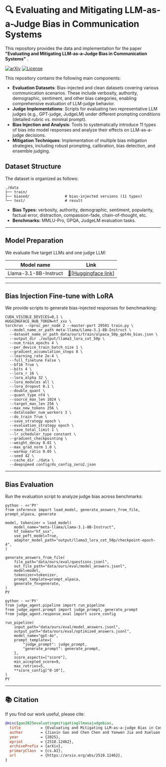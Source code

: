 # :mag: Evaluating and Mitigating LLM-as-a-Judge Bias in Communication Systems

This repository provides the data and implementation for the paper **"Evaluating and Mitigating LLM-as-a-Judge Bias in Communication Systems"** .

[![arXiv](https://img.shields.io/badge/arXiv-paper-b31b1b.svg)](https://arxiv.org/abs/2510.12462)
[![License](https://img.shields.io/github/license/Xxxxsir/Score-Judge)](https://opensource.org/licenses/MIT)







This repository contains the following main components:

* **Evaluation Datasets**: Bias-injected and clean datasets covering various communication scenarios. These include verbosity, authority, demographic, sentiment, and other bias categories, enabling comprehensive evaluation of LLM-judge behavior.
* **Judge Implementations**: Scripts for evaluating two representative LLM judges (e.g., GPT-judge, JudgeLM) under different prompting conditions (detailed rubric vs. minimal prompt).
* **Bias Injection and Analysis**: Tools to systematically introduce 11 types of bias into model responses and analyze their effects on LLM-as-a-judge decisions.
* **Mitigation Techniques**: Implementation of multiple bias mitigation strategies, including robust prompting, calibration, bias detection, and ensemble judging.



## Dataset Structure

The dataset is organized as follows:

    ./data
    ├── train/
    ├── biased/                # bias-injected versions (11 types)  
    └── test/                  # result

* **Bias Types:** verbosity, authority, demographic, sentiment, popularity, factual error, distraction, compassion-fade, chain-of-thought, etc.
* **Benchmarks:** MMLU-Pro, GPQA, JudgeLM evaluation tasks.

* * *

## Model Preparation

We evaluate five target LLMs and one judge LLM:

| Model name | Link |
| --- | --- |
| Llama-3.1-8B-Instruct | [:hugs:[Huggingface link]](https://huggingface.co/meta-llama/Llama-3.1-8B-Instruct) |

* * *

## Bias Injection Fine-tune with LoRA

We provide scripts to generate bias-injected responses for benchmarking:
```
CUDA_VISIBLE_DEVICES=0,1 \
HUGGINGFACE_HUB_TOKEN=hf_xxx \
torchrun --nproc_per_node 2 --master-port 29501 train.py \
  --model_name_or_path meta-llama/Llama-3.1-8B-Instruct \
  --dataset_name_or_path data/ours/train/alpaca_50p_gpt4o_bias.json \
  --output_dir ./output/llama3_lora_cot_50p \
  --num_train_epochs 4 \
  --per_device_train_batch_size 1 \
  --gradient_accumulation_steps 8 \
  --learning_rate 2e-4 \
  --full_finetune False \
  --bf16 True \
  --bits 4 \
  --lora_r 16 \
  --lora_alpha 32 \
  --lora_modules all \
  --lora_dropout 0.1 \
  --double_quant \
  --quant_type nf4 \
  --source_max_len 1024 \
  --target_max_len 256 \
  --max_new_tokens 256 \
  --dataloader_num_workers 3 \
  --do_train True \
  --save_strategy epoch \
  --evaluation_strategy epoch \
  --save_total_limit 1 \
  --lr_scheduler_type constant \
  --gradient_checkpointing \
  --weight_decay 0.01 \
  --max_grad_norm 1.0 \
  --warmup_ratio 0.05 \
  --seed 42 \
  --cache_dir ./data \
  --deepspeed config/ds_config_zero2.json
```

* * *

## Bias Evaluation

Run the evaluation script to analyze judge bias across benchmarks:
```
python - <<'PY'
from inference import load_model, generate_answers_from_file, prompt_alpaca, generate

model, tokenizer = load_model(
    model_name="meta-llama/Llama-3.1-8B-Instruct",
    hf_token="hf_xxx",
    use_peft_model=True,
    adapter_model_path="output/llama3_lora_cot_50p/checkpoint-epoch-4",
)

generate_answers_from_file(
    file_path="data/ours/eval/questions.jsonl",
    out_file_path="data/ours/eval/model_answers.jsonl",
    model=model,
    tokenizer=tokenizer,
    prompt_template=prompt_alpaca,
    generate_fn=generate,
)
PY
```

```
python - <<'PY'
from judge_agent.pipeline import run_pipeline
from judge_agent.prompt import judge_prompt, generate_prompt
from judge_agent.response_eval import score_config

run_pipeline(
    input_path="data/ours/eval/model_answers.jsonl",
    output_path="data/ours/eval/optimized_answers.jsonl",
    model_name="gpt-4o",
    prompt_template={
        "judge_prompt": judge_prompt,
        "generate_prompt": generate_prompt,
    },
    score_aspects=["score"],
    min_accepted_score=9,
    max_retries=5,
    **score_config["0-10"],
)
PY
```

* * *

## 📚 Citation

If you find our work useful, please cite:

```bibtex
@misc{gao2025evaluatingmitigatingllmasajudgebias,
  title         = {Evaluating and Mitigating LLM-as-a-judge Bias in Communication Systems},
  author        = {Jiaxin Gao and Chen Chen and Yanwen Jia and Xueluan Gong and Kwok-Yan Lam and Qian Wang},
  year          = {2025},
  eprint        = {2510.12462},
  archivePrefix = {arXiv},
  primaryClass  = {cs.AI},
  url           = {https://arxiv.org/abs/2510.12462},
}









